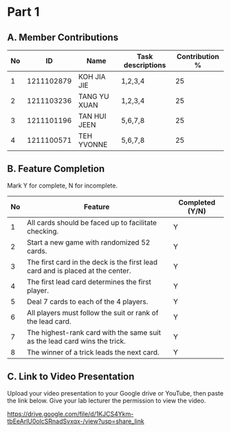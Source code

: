 # Part 1

## A. Member Contributions

No |     ID     |     Name     | Task descriptions | Contribution %
-- | ---------- | ------------ | ----------------- | --------------
1  | 1211102879 | KOH JIA JIE  |      1,2,3,4      |       25
2  | 1211103236 | TANG YU XUAN |      1,2,3,4      |       25
3  | 1211101196 | TAN HUI JEEN |      5,6,7,8      |       25
4  | 1211100571 | TEH YVONNE   |      5,6,7,8      |       25


## B. Feature Completion

Mark Y for complete, N for incomplete.

No | Feature                                                                         | Completed (Y/N)
-- | ------------------------------------------------------------------------------- | ---------------
1  | All cards should be faced up to facilitate checking.                            |        Y
2  | Start a new game with randomized 52 cards.                                      |        Y
3  | The first card in the deck is the first lead card and is placed at the center.  |        Y
4  | The first lead card determines the first player.                                |        Y
5  | Deal 7 cards to each of the 4 players.                                          |        Y
6  | All players must follow the suit or rank of the lead card.                      |        Y
7  | The highest-rank card with the same suit as the lead card wins the trick.       |        Y
8  | The winner of a trick leads the next card.                                      |        Y


## C. Link to Video Presentation

Upload your video presentation to your Google drive or YouTube, then paste the link below. Give your lab lecturer the permission to view the video.

https://drive.google.com/file/d/1KJCS4Ykm-tbEeArlU0olcSRnadSvxqx-/view?usp=share_link


